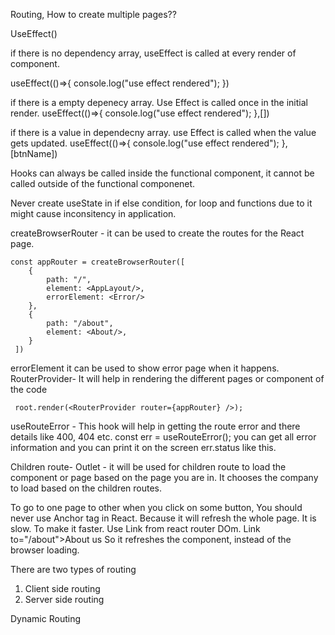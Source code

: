 Routing, How to create multiple pages??

UseEffect()

if there is no dependency array, useEffect is called at every render of component.

useEffect(()=>{
        console.log("use effect rendered");
    })

if there is a empty depenecy array. Use Effect is called once in the initial render.
useEffect(()=>{
        console.log("use effect rendered");
    },[])

if there is a value in dependecny array. use Effect is called when the value gets updated.
useEffect(()=>{
        console.log("use effect rendered");
    },[btnName])

Hooks can always be called inside the functional component, it cannot be called outside of the functional componenet.

Never create useState in if else condition, for loop and functions due to it might cause inconsitency in application.

createBrowserRouter - it can be used to create the routes for the React page.
```
const appRouter = createBrowserRouter([
    {
        path: "/",
        element: <AppLayout/>,
        errorElement: <Error/>
    },
    {
        path: "/about",
        element: <About/>,
    }
 ])
```
errorElement it can be used to show error page when it happens.
RouterProvider- It will help in rendering the different pages or component of the code
```
 root.render(<RouterProvider router={appRouter} />);

```
useRouteError - This hook will help in getting the route error and there details like 400, 404 etc.
    const err = useRouteError();
    you can get all error information and you can print it on the screen err.status like this.
    
Children route-
Outlet - it will be used for children route to load the component or page based on the page you are in. It chooses the company to load based on the children routes.

To go to one page to other when you click on some button, You should never use Anchor tag in React. Because it will refresh the whole page. It is slow. To make it faster. Use Link from react router DOm.
Link to="/about">About us</Link>
So it refreshes the component, instead of the browser loading.

There are two types of routing
1. Client side routing
2. Server side routing

Dynamic Routing

